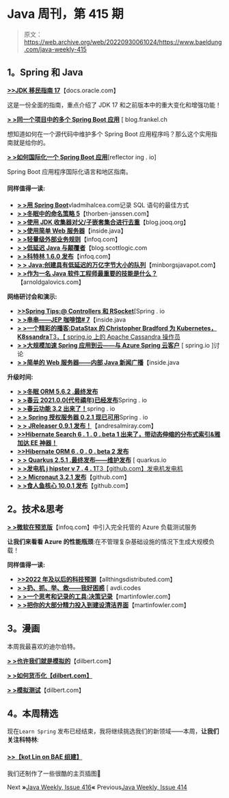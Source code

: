 # Java 周刊，第 415 期

> 原文：<https://web.archive.org/web/20220930061024/https://www.baeldung.com/java-weekly-415>

## **1。Spring 和 Java**

[**>>JDK 移民指南 17**](https://web.archive.org/web/20220627183310/https://docs.oracle.com/en/java/javase/17/migrate/getting-started.html)【docs.oracle.com】

这是一份全面的指南，重点介绍了 JDK 17 和之前版本中的重大变化和增强功能！

[**> >同一个项目中的多个 Spring Boot 应用**](https://web.archive.org/web/20220627183310/https://blog.frankel.ch/multiple-spring-boot-apps-same-project/) [ blog.frankel.ch

想知道如何在一个源代码中维护多个 Spring Boot 应用程序吗？那么这个实用指南就是给你的。

[**> >如何国际化一个 Spring Boot 应用**](https://web.archive.org/web/20220627183310/https://reflectoring.io/spring-boot-internationalization/)[reflector ing . io]

Spring Boot 应用程序国际化语言和地区指南。

#### **同样值得一读:**

*   [**> >用 Spring Boot**](https://web.archive.org/web/20220627183310/https://vladmihalcea.com/log-sql-spring-boot/)vladmihalcea.com记录 SQL 语句的最佳方式
*   [**> >冬眠中的命名策略 5**](https://web.archive.org/web/20220627183310/https://thorben-janssen.com/naming-strategies-in-hibernate-5/)【thorben-janssen.com】
*   [**> >使用 JDK 收集器对父/子嵌套集合进行去重**](https://web.archive.org/web/20220627183310/https://blog.jooq.org/using-jdk-collectors-to-de-duplicate-parent-child-nested-collections/)【blog.jooq.org】
*   [**> >使用简单 Web 服务器**](https://web.archive.org/web/20220627183310/https://inside.java/2021/12/06/working-with-the-simple-web-server/)【inside.java】
*   [**> >轻量级外部业务规则**](https://web.archive.org/web/20220627183310/https://www.infoq.com/articles/java-external-rules-engine/)【infoq.com】
*   [**> >低延迟 Java 与颠覆者**](https://web.archive.org/web/20220627183310/https://blog.scottlogic.com/2021/12/01/disruptor.html)【blog.scottlogic.com
*   [**> >科特林 1.6.0 发布**](https://web.archive.org/web/20220627183310/https://www.infoq.com/news/2021/12/kotlin-1-6-0-released)【infoq.com】
*   [**> > Java:创建具有低延迟的万亿字节大小的队列**](https://web.archive.org/web/20220627183310/https://minborgsjavapot.blogspot.com/2021/12/java-creating-terabyte-sized-queues.html)【minborgsjavapot.com】
*   [**> >作为一名 Java 软件工程师最重要的技能是什么？**](https://web.archive.org/web/20220627183310/https://arnoldgalovics.com/what-are-the-most-important-skills-as-a-java-software-engineer/)【arnoldgalovics.com】

**网络研讨会和演示:**

*   [**>>Spring Tips:@ Controllers 和 RSocket**](https://web.archive.org/web/20220627183310/https://spring.io/blog/2021/12/01/spring-tips-controllers-and-rsocket)[Spring . io
*   [**> >串串——JEP 咖啡馆# 7**](https://web.archive.org/web/20220627183310/https://inside.java/2021/12/09/jepcafe7/)【inside.java
*   [**> >一个精彩的播客:DataStax 的 Christopher Bradford 为 Kubernetes，K8ssandra**T3，【 spring.io 上的 Apache Cassandra 操作员](https://web.archive.org/web/20220627183310/https://spring.io/blog/2021/12/02/a-bootiful-podcast-datastax-s-christopher-bradford-on-the-apache-cassandra-operator-for-kubernetes-k8ssandra)
*   [**> >大规模加速 Spring 应用到云——与 Azure Spring 云客户**](https://web.archive.org/web/20220627183310/https://spring.io/blog/2021/12/01/accelerate-spring-apps-to-cloud-at-scale-discussion-with-azure-spring-cloud-customers) [ spring.io ]讨论
*   [**> >简单的 Web 服务器——内部 Java 新闻广播**](https://web.archive.org/web/20220627183310/https://inside.java/2021/12/02/insidejava-newscast-016/)【inside.java

**升级时间:**

*   [**> >冬眠 ORM 5.6.2 .最终发布**](https://web.archive.org/web/20220627183310/https://in.relation.to/2021/12/08/hibernate-orm-562/)
*   [**> >春云 2021.0.0(代号禧年)已经发布**](https://web.archive.org/web/20220627183310/https://spring.io/blog/2021/12/02/spring-cloud-2021-0-0-codename-jubilee-has-been-released)Spring . io
*   [**> >春云功能 3.2 出来了！**](https://web.archive.org/web/20220627183310/https://spring.io/blog/2021/12/02/spring-cloud-function-3-2-is-out)spring . io
*   [**> > Spring 授权服务器 0.2.1 现已可用**](https://web.archive.org/web/20220627183310/https://spring.io/blog/2021/12/01/spring-authorization-server-0-2-1-available-now)Spring . io
*   [**> > JReleaser 0.9.1 发布！**](https://web.archive.org/web/20220627183310/https://andresalmiray.com/jreleaser-0-9-1-released/)【andresalmiray.com】
*   [**>>Hibernate Search 6 . 1 . 0 . beta 1 出来了，带动态伸缩的分布式索引&雅加达 EE 神器！**](https://web.archive.org/web/20220627183310/https://in.relation.to/2021/12/06/hibernate-search-6-1-0-Beta1/)
*   [**>>Hibernate ORM 6 . 0 . 0 . beta 2 发布**](https://web.archive.org/web/20220627183310/https://in.relation.to/2021/12/02/orm-600-beta2/)
*   [**> > Quarkus 2.5.1 .最终发布——维护发布**](https://web.archive.org/web/20220627183310/https://quarkus.io/blog/quarkus-2-5-1-final-released/) [ quarkus.io
*   [**> >发电机 j hipster v 7 . 4 . 1**T3【github.com】发电机发电机](https://web.archive.org/web/20220627183310/https://github.com/jhipster/generator-jhipster/releases)
*   [**> > Micronaut 3.2.1 发布**](https://web.archive.org/web/20220627183310/https://github.com/micronaut-projects/micronaut-core/releases)【github.com】
*   [**> >食人鱼核心 10.0.1 发布**](https://web.archive.org/web/20220627183310/https://github.com/PiranhaCMS/piranha.core/releases)【github.com】

## **2。技术&思考**

[**> >微软在预览版**](https://web.archive.org/web/20220627183310/https://www.infoq.com/news/2021/12/azure-load-testing-preview/)【infoq.com】中引入完全托管的 Azure 负载测试服务

**让我们来看看 Azure 的性能瓶颈**:在不管理复杂基础设施的情况下生成大规模负载！

**同样值得一读:**

*   [**>>2022 年及以后的科技预测**](https://web.archive.org/web/20220627183310/https://www.allthingsdistributed.com/2021/12/tech-prediction-for-2022-and-beyond.html)【allthingsdistributed.com】
*   [**> >扔、抓、举、救——我好困惑**](https://web.archive.org/web/20220627183310/https://avdi.codes/throw-catch-raise-rescue-im-so-confused/) [ avdi.codes
*   [**> >一个思考和记录的工具:决策记录**](https://web.archive.org/web/20220627183310/https://martinfowler.com/articles/scaling-architecture-conversationally.html#1.AThinkingAndRecordingToolDecisionRecords)【martinfowler.com】
*   [**> >把你的大部分精力投入到建设清洁界面**](https://web.archive.org/web/20220627183310/https://martinfowler.com/articles/cant-buy-integration.html#PutMostOfYourEnergyIntoBuildingCleanInterfaces)【martinfowler.com】

## **3。漫画**

本周我最喜欢的迪尔伯特。

[**> >也许我们就是模拟的**](https://web.archive.org/web/20220627183310/https://dilbert.com/strip/2021-12-03)【dilbert.com】

[**> >如何货币化【dilbert.com】**](https://web.archive.org/web/20220627183310/https://dilbert.com/strip/2021-12-04)

[**> >模拟测试**](https://web.archive.org/web/20220627183310/https://dilbert.com/strip/2021-12-07)【dilbert.com】

## **4。本周精选**

现在`Learn Spring` 发布已经结束，我将继续挑选我们的新领域——本周，**让我们关注科特林**:

#### **[>>【kot Lin on BAE 组建】](/web/20220627183310/https://www.baeldung.com/kotlin/)**

我们还制作了一些很酷的主页插图🙂

Next **»**[Java Weekly, Issue 416](/web/20220627183310/https://www.baeldung.com/java-weekly-416)**«** Previous[Java Weekly, Issue 414](/web/20220627183310/https://www.baeldung.com/java-weekly-414)